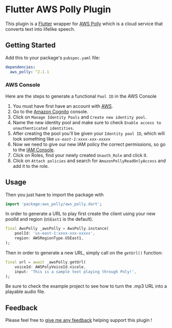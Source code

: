# Flutter AWS Polly Plugin

This plugin is a [Flutter](https://flutter.io) wrapper for [AWS Polly](https://docs.aws.amazon.com/polly/latest/dg/what-is.html) which is a cloud service that converts text into lifelike speech.

## Getting Started

Add this to your package's `pubspec.yaml` file:

```yaml
dependencies:
  aws_polly: ^2.1.1
```


### AWS Console

Here are the steps to generate a functional `Pool ID` in the AWS Console

1. You must have first have an account with [AWS](https://aws.amazon.com/).
2. Go to the [Amazon Cognito](https://console.aws.amazon.com/cognito) console.
3. Click on `Manage Identity Pools` and `Create new identity pool`.
4. Name the new identity pool and make sure to check `Enable access to unauthenticated identities`.
5. After creating the pool you'll be given your `Identity pool ID`, which will look something like <em>`us-east-1:xxxx-xxx-xxxxx`</em>
6. Now we need to give our new IAM policy the correct permissions, so go to the [IAM Console](https://console.aws.amazon.com/iam/).
7. Click on Roles, find your newly created `Unauth_Role` and click it.
8. Click on `Attach policies` and search for `AmazonPollyReadOnlyAccess` and add it to the role.

## Usage

Then you just have to import the package with

```dart
import 'package:aws_polly/aws_polly.dart';
```

In order to generate a URL to play first create the client using your new poolId and region (`USEast1` is the default).

```dart
final AwsPolly _awsPolly = AwsPolly.instance(
    poolId: 'us-east-1:xxxx-xxx-xxxxx',
    region: AWSRegionType.USEast1,
);
```

Then in order to generate a new URL, simply call on the `getUrl()` function:

```dart
final url = await _awsPolly.getUrl(
    voiceId: AWSPolyVoiceId.nicole,
    input: 'This is a sample text playing through Poly!',
);
```

Be sure to check the example project to see how to turn the .mp3 URL into a playable audio file.

## Feedback

Please feel free to [give me any feedback](https://github.com/robrichardson13/flutter_aws_polly/issues) helping support this plugin !
